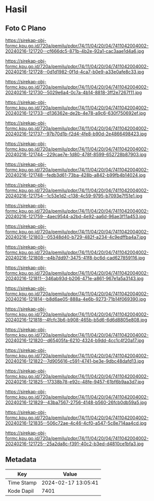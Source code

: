# Hasil

## Foto C Plano

https://sirekap-obj-formc.kpu.go.id/720a/pemilu/pdpr/74/11/04/20/04/7411042004002-20240216-121720--cf666dc5-871b-4b2e-92a1-cac3aae1d4a6.jpg

https://sirekap-obj-formc.kpu.go.id/720a/pemilu/pdpr/74/11/04/20/04/7411042004002-20240216-121728--0d1d1982-0f1d-4ca7-b0e9-a33e0afe8c33.jpg

https://sirekap-obj-formc.kpu.go.id/720a/pemilu/pdpr/74/11/04/20/04/7411042004002-20240216-121730--5029e6a4-0c7a-4b14-8818-3ff2e7267f11.jpg

https://sirekap-obj-formc.kpu.go.id/720a/pemilu/pdpr/74/11/04/20/04/7411042004002-20240216-121733--d136362e-de2b-4e78-a9c6-630f750692ef.jpg

https://sirekap-obj-formc.kpu.go.id/720a/pemilu/pdpr/74/11/04/20/04/7411042004002-20240216-121737--97b70d1b-f2d4-4fe8-b90d-2e4866498423.jpg

https://sirekap-obj-formc.kpu.go.id/720a/pemilu/pdpr/74/11/04/20/04/7411042004002-20240216-121744--229cae7e-1d80-478f-8599-652728b87903.jpg

https://sirekap-obj-formc.kpu.go.id/720a/pemilu/pdpr/74/11/04/20/04/7411042004002-20240216-121748--fedb3d61-73ba-428b-a842-b99fb4b14024.jpg

https://sirekap-obj-formc.kpu.go.id/720a/pemilu/pdpr/74/11/04/20/04/7411042004002-20240216-121754--1c53e1d2-c138-4c59-9795-b7093e7f51e1.jpg

https://sirekap-obj-formc.kpu.go.id/720a/pemilu/pdpr/74/11/04/20/04/7411042004002-20240216-121759--4aec9544-a2bd-4e92-aa6d-96ae3f11a453.jpg

https://sirekap-obj-formc.kpu.go.id/720a/pemilu/pdpr/74/11/04/20/04/7411042004002-20240216-121803--05348d40-b729-482f-a234-4c9edffba4a7.jpg

https://sirekap-obj-formc.kpu.go.id/720a/pemilu/pdpr/74/11/04/20/04/7411042004002-20240216-121808--e4b7dd97-3475-41f8-bc6d-cad627859116.jpg

https://sirekap-obj-formc.kpu.go.id/720a/pemilu/pdpr/74/11/04/20/04/7411042004002-20240216-121811--346ab93d-b206-471e-a861-967e1a5a3143.jpg

https://sirekap-obj-formc.kpu.go.id/720a/pemilu/pdpr/74/11/04/20/04/7411042004002-20240216-121814--b8d6ae05-888a-4e6b-9273-71b14f069390.jpg

https://sirekap-obj-formc.kpu.go.id/720a/pemilu/pdpr/74/11/04/20/04/7411042004002-20240216-121818--4fcfc3b6-b908-465b-b5d6-6d6d8805e808.jpg

https://sirekap-obj-formc.kpu.go.id/720a/pemilu/pdpr/74/11/04/20/04/7411042004002-20240216-121820--d65405fa-6210-4324-b9dd-4cc1c4f20a17.jpg

https://sirekap-obj-formc.kpu.go.id/720a/pemilu/pdpr/74/11/04/20/04/7411042004002-20240216-121822--7d905616-c591-4741-be3e-9dbc48dafd13.jpg

https://sirekap-obj-formc.kpu.go.id/720a/pemilu/pdpr/74/11/04/20/04/7411042004002-20240216-121825--17338b78-e92c-48fe-9457-61bf6b9aa3d7.jpg

https://sirekap-obj-formc.kpu.go.id/720a/pemilu/pdpr/74/11/04/20/04/7411042004002-20240216-121829--43ba7567-2756-4148-b560-26fcb0db59a5.jpg

https://sirekap-obj-formc.kpu.go.id/720a/pemilu/pdpr/74/11/04/20/04/7411042004002-20240216-121835--506c72ae-4c46-4cf0-a547-5c8e714aa4cd.jpg

https://sirekap-obj-formc.kpu.go.id/720a/pemilu/pdpr/74/11/04/20/04/7411042004002-20240216-121725--25a2da8c-f391-40c2-b3ed-d4810ce1bfa3.jpg


## Metadata

| Key        | Value               |
| ---------- | ------------------- |
| Time Stamp | 2024-02-17 13:05:41 |
| Kode Dapil | 7401                |



